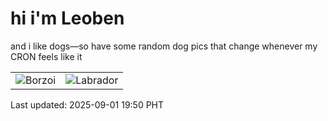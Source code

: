 # hi i'm Leoben

and i like dogs—so have some random dog pics that change whenever my CRON feels like it

|  |  |
|--------|----------|
| ![Borzoi](https://random-dog-vercel.vercel.app/api/random-borzoi?v=1756727447) | ![Labrador](https://random-dog-vercel.vercel.app/api/random-labrador?v=1756727447) |

Last updated: 2025-09-01 19:50 PHT
